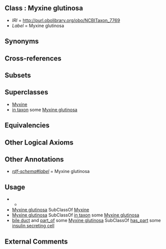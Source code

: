 
## Class : Myxine glutinosa

 * *IRI* = http://purl.obolibrary.org/obo/NCBITaxon_7769
 * *Label* = Myxine glutinosa

## Synonyms


## Cross-references


## Subsets


## Superclasses

 * [Myxine](../../NCBITaxon/55/NCBITaxon_110555.md)
 * [in taxon](../../RO/62/RO_0002162.md) some [Myxine glutinosa](../../NCBITaxon/69/NCBITaxon_7769.md)

## Equivalencies


## Other Logical Axioms


## Other Annotations

 * *[rdf-schema#label](../../el/rdf-schema#label.md)* = Myxine glutinosa

## Usage

 * -
 * [Myxine glutinosa](../../NCBITaxon/69/NCBITaxon_7769.md) SubClassOf [Myxine](../../NCBITaxon/55/NCBITaxon_110555.md)
 * [Myxine glutinosa](../../NCBITaxon/69/NCBITaxon_7769.md) SubClassOf [in taxon](../../RO/62/RO_0002162.md) some [Myxine glutinosa](../../NCBITaxon/69/NCBITaxon_7769.md)
 * [bile duct](../../UBERON/94/UBERON_0002394.md) and [part_of](../../BFO/50/BFO_0000050.md) some [Myxine glutinosa](../../NCBITaxon/69/NCBITaxon_7769.md) SubClassOf [has_part](../../BFO/51/BFO_0000051.md) some [insulin secreting cell](../../CL/68/CL_0000168.md)

## External Comments

